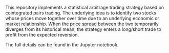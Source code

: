 This repository implements a statistical arbitrage trading strategy based on cointegrated pairs trading. The underlying idea is to identify two stocks 
whose prices move together over time due to an underlying economic or market relationship. When the price spread between the two temporarily diverges 
from its historical mean, the strategy enters a long/short trade to profit from the expected reversion.

The full details can be found in the Jupyter notebook.
